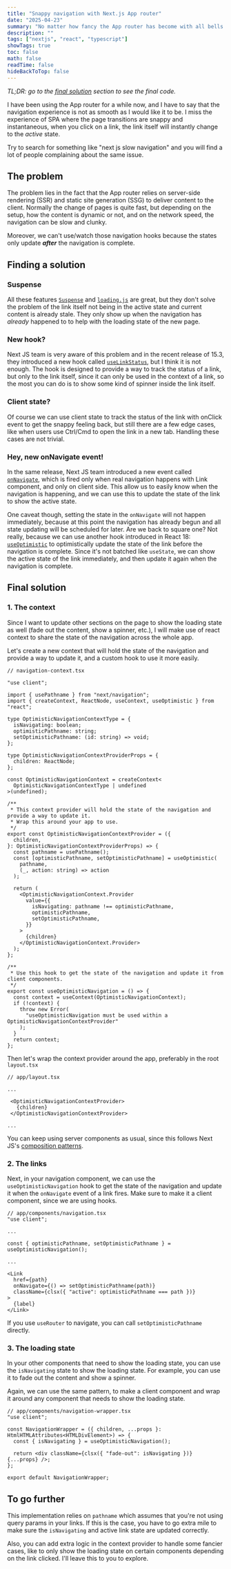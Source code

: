 ```yaml
---
title: "Snappy navigation with Next.js App router"
date: "2025-04-23"
summary: "No matter how fancy the App router has become with all bells and whistles, the clunky navigation experience always bothers me."
description: ""
tags: ["nextjs", "react", "typescript"]
showTags: true
toc: false
math: false
readTime: false
hideBackToTop: false
---
```


_TL;DR: go to the [final solution](#final-solution) section to see the final code._

I have been using the App router for a while now, and I have to say that the navigation experience is not as smooth as I would like it to be. I miss the experience of SPA where the page transitions are snappy and instantaneous, when you click on a link, the link itself will instantly change to the _active_ state.

Try to search for something like "next js slow navigation" and you will find a lot of people complaining about the same issue.

## The problem

The problem lies in the fact that the App router relies on server-side rendering (SSR) and static site generation (SSG) to deliver content to the client. Normally the change of pages is quite fast, but depending on the setup, how the content is dynamic or not, and on the network speed, the navigation can be slow and clunky.

Moreover, we can't use/watch those navigation hooks because the states only update **_after_** the navigation is complete.

## Finding a solution

### Suspense

All these features [`Suspense`](https://react.dev/reference/react/Suspense) and [`loading.js`](https://nextjs.org/docs/app/building-your-application/routing/loading-ui-and-streaming) are great, but they don't solve the problem of the link itself not being in the active state and current content is already stale. They only show up when the navigation has *already* happened to to help with the loading state of the new page.

### New hook?

Next JS team is very aware of this problem and in the recent release of 15.3, they introduced a new hook called [`useLinkStatus`](https://nextjs.org/blog/next-15-3#uselinkstatus), but I think it is not enough. The hook is designed to provide a way to track the status of a link, but only to the link itself, since it can only be used in the context of a link, so the most you can do is to show some kind of spinner inside the link itself.

### Client state?

Of course we can use client state to track the status of the link with onClick event to get the snappy feeling back, but still there are a few edge cases, like when users use Ctrl/Cmd to open the link in a new tab. Handling these cases are not trivial.

### Hey, new onNavigate event!

In the same release, Next JS team introduced a new event called [`onNavigate`](https://nextjs.org/docs/app/api-reference/components/link#onnavigate), which is fired only when real navigation happens with Link component, and only on client side. This allow us to easily know when the navigation is happening, and we can use this to update the state of the link to show the active state.

One caveat though, setting the state in the `onNavigate` will not happen immediately, because at this point the navigation has already begun and all state updating will be scheduled for later. Are we back to square one? Not really, because we can use another hook introduced in React 18: [`useOptimistic`](https://react.dev/reference/react/useOptimistic) to optimistically update the state of the link before the navigation is complete. Since it's not batched like `useState`, we can show the active state of the link immediately, and then update it again when the navigation is complete.

## Final solution

### 1. The context

Since I want to update other sections on the page to show the loading state as well (fade out the content, show a spinner, etc.), I will make use of react context to share the state of the navigation across the whole app.

Let's create a new context that will hold the state of the navigation and provide a way to update it, and a custom hook to use it more easily.

```tsx
// navigation-context.tsx

"use client";

import { usePathname } from "next/navigation";
import { createContext, ReactNode, useContext, useOptimistic } from "react";

type OptimisticNavigationContextType = {
  isNavigating: boolean;
  optimisticPathname: string;
  setOptimisticPathname: (id: string) => void;
};

type OptimisticNavigationContextProviderProps = {
  children: ReactNode;
};

const OptimisticNavigationContext = createContext<
  OptimisticNavigationContextType | undefined
>(undefined);

/**
 * This context provider will hold the state of the navigation and provide a way to update it.
 * Wrap this around your app to use.
 */
export const OptimisticNavigationContextProvider = ({
  children,
}: OptimisticNavigationContextProviderProps) => {
  const pathname = usePathname();
  const [optimisticPathname, setOptimisticPathname] = useOptimistic(
    pathname,
    (_, action: string) => action
  );

  return (
    <OptimisticNavigationContext.Provider
      value={{
        isNavigating: pathname !== optimisticPathname,
        optimisticPathname,
        setOptimisticPathname,
      }}
    >
      {children}
    </OptimisticNavigationContext.Provider>
  );
};

/**
 * Use this hook to get the state of the navigation and update it from client components.
 */
export const useOptimisticNavigation = () => {
  const context = useContext(OptimisticNavigationContext);
  if (!context) {
    throw new Error(
      "useOptimisticNavigation must be used within a OptimisticNavigationContextProvider"
    );
  }
  return context;
};
```

Then let's wrap the context provider around the app, preferably in the root `layout.tsx`

```tsx
// app/layout.tsx

...

 <OptimisticNavigationContextProvider>
   {children}
 </OptimisticNavigationContextProvider>

...
```

You can keep using server components as usual, since this follows Next JS's [composition patterns](https://nextjs.org/docs/app/building-your-application/rendering/composition-patterns#using-context-providers).

### 2. The links

Next, in your navigation component, we can use the `useOptimisticNavigation` hook to get the state of the navigation and update it when the `onNavigate` event of a link fires. Make sure to make it a client component, since we are using hooks.

```tsx
// app/components/navigation.tsx
"use client";

...

const { optimisticPathname, setOptimisticPathname } = useOptimisticNavigation();

...

<Link 
  href={path}
  onNavigate={() => setOptimisticPathname(path)}
  className={clsx({ "active": optimisticPathname === path })}
>
  {label}
</Link>
```

If you use `useRouter` to navigate, you can call `setOptimisticPathname` directly.

### 3. The loading state

In your other components that need to show the loading state, you can use the `isNavigating` state to show the loading state. For example, you can use it to fade out the content and show a spinner.

Again, we can use the same pattern, to make a client component and wrap it around any component that needs to show the loading state.

```tsx
// app/components/navigation-wrapper.tsx
"use client";

const NavigationWrapper = ({ children, ...props }: HtmlHTMLAttributes<HTMLDivElement>) => {
  const { isNavigating } = useOptimisticNavigation();

  return <div className={clsx({ "fade-out": isNavigating })} {...props} />;
};

export default NavigationWrapper;
```

## To go further

This implementation relies on `pathname` which assumes that you're not using query params in your links. If this is the case, you have to go extra mile to make sure the `isNavigating` and active link state are updated correctly.

Also, you can add extra logic in the context provider to handle some fancier cases, like to only show the loading state on certain components depending on the link clicked. I'll leave this to you to explore.